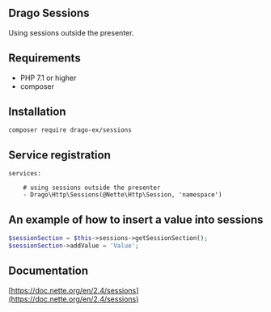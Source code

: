 ## Drago Sessions

Using sessions outside the presenter.

## Requirements

- PHP 7.1 or higher
- composer

## Installation

```
composer require drago-ex/sessions
```

## Service registration

```
services:

	# using sessions outside the presenter
	- Drago\Http\Sessions(@Nette\Http\Session, 'namespace')
```

## An example of how to insert a value into sessions

```php
$sessionSection = $this->sessions->getSessionSection();
$sessionSection->addValue = 'Value';
```

## Documentation

[https://doc.nette.org/en/2.4/sessions](https://doc.nette.org/en/2.4/sessions)
